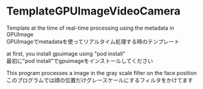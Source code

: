 # TemplateGPUImageVideoCamera

Template at the time of real-time processing using the metadata in GPUImage  
GPUImageでmetadataを使ってリアルタイム処理する時のテンプレート  
  
at first, you install gpuimage using "pod install"  
最初に"pod install"でgpuimageをインストールしてください  
  
This program processes a image in the gray scale filter on the face position  
このプログラムでは顔の位置だけグレースケールにするフィルタをかけてます